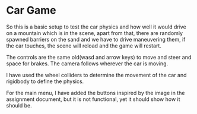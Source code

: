 
# Car Game

So this is a basic setup to test the car physics and how well it would drive on a mountain which is in the scene, apart from that, there are randomly spawned barriers on the sand and we have to drive maneuvering them, if the car touches, the scene will reload and the game will restart.

The controls are the same old(wasd and arrow keys) to move and steer and space for brakes. The camera follows wherever the car is moving. 

I have used the wheel colliders to determine the movement of the car and rigidbody to define the physics. 

For the main menu, I have added the buttons inspired by the image in the assignment document, but it is not functional, yet it should show how it should be.
